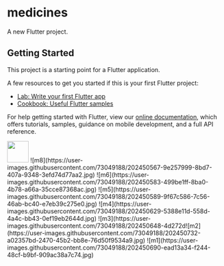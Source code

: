 # medicines

A new Flutter project.

## Getting Started

This project is a starting point for a Flutter application.

A few resources to get you started if this is your first Flutter project:

- [Lab: Write your first Flutter app](https://flutter.dev/docs/get-started/codelab)
- [Cookbook: Useful Flutter samples](https://flutter.dev/docs/cookbook)

For help getting started with Flutter, view our
[online documentation](https://flutter.dev/docs), which offers tutorials,
samples, guidance on mobile development, and a full API reference.

<img src="https://user-images.githubusercontent.com/73049188/202450525-66afcfb2-dc8e-4834-b352-504fc3ce456c.jpg" width="50"/>
![m8](https://user-images.githubusercontent.com/73049188/202450567-9e257999-8bd7-407a-9348-3efd74d77aa2.jpg)
![m6](https://user-images.githubusercontent.com/73049188/202450583-499be1ff-8ba0-4b78-a66a-35cce87368ac.jpg)
![m5](https://user-images.githubusercontent.com/73049188/202450589-9f67c586-7c56-46ab-bc40-e7eb39c275e0.jpg)
![m4](https://user-images.githubusercontent.com/73049188/202450629-5388e11d-558d-4a4c-bb43-0ef19eb2644d.jpg)
![m3](https://user-images.githubusercontent.com/73049188/202450648-4d272d![m2](https://user-images.githubusercontent.com/73049188/202450732-a02357bd-2470-45b2-bb8e-76d50f9534a9.jpg)
![m1](https://user-images.githubusercontent.com/73049188/202450690-ead13a34-f244-48cf-b9bf-909ac38a7c74.jpg)
